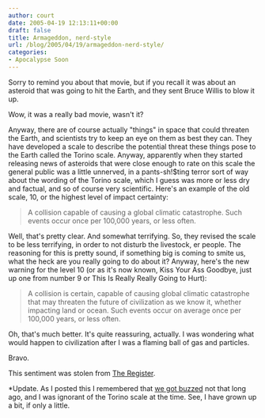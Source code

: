 ```yaml
---
author: court
date: 2005-04-19 12:13:11+00:00
draft: false
title: Armageddon, nerd-style
url: /blog/2005/04/19/armageddon-nerd-style/
categories:
- Apocalypse Soon
---
```


Sorry to remind you about that movie, but if you recall it was about an asteroid that was going to hit the Earth, and they sent Bruce Willis to blow it up.  

Wow, it was a really bad movie, wasn't it?

Anyway, there are of course actually "things" in space that could threaten the Earth, and scientists try to keep an eye on them as best they can.  They have developed a scale to describe the potential threat these things pose to the Earth called the Torino scale.  Anyway, apparently when they started releasing news of asteroids that were close enough to rate on this scale the general public was a little unnerved, in a pants-sh!$ting terror sort of way about the wording of the Torino scale, which I guess was more or less dry and factual, and so of course very scientific.  Here's an example of the old scale, 10, or the highest level of impact certainty:



<blockquote>A collision capable of causing a global climatic catastrophe. Such events occur once per 100,000 years, or less often.</blockquote>



Well, that's pretty clear.  And somewhat terrifying.  So, they revised the scale to be less terrifying, in order to not disturb the livestock, er people.  The reasoning for this is pretty sound, if something big is coming to smite us, what the heck are you really going to do about it?  Anyway, here's the new warning for the level 10 (or as it's now known, Kiss Your Ass Goodbye, just up one from number 9 or This Is Really Really Going to Hurt):



<blockquote>A collision is certain, capable of causing global climatic catastrophe that may threaten the future of civilization as we know it, whether impacting land or ocean. Such events occur on average once per 100,000 years, or less often.</blockquote>



Oh, that's much better.  It's quite reassuring, actually.  I was wondering what would happen to civilization after I was a flaming ball of gas and particles.  

Bravo.

This sentiment was stolen from [The Register](http://www.theregister.co.uk/2005/04/19/revised_torino_scale/).

*Update. As I posted this I remembered that [we got buzzed](http://www.vallentyne.com/blog/archives/2004/12/not_sure_if_any.html) not that long ago, and I was ignorant of the Torino scale at the time.  See, I have grown up a bit, if only a little.
